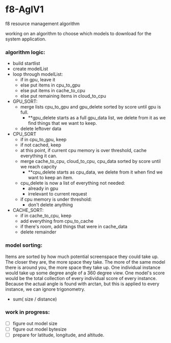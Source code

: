 # f8-AglV1
f8 resource management algorithm

working on an algorithm to choose which models to download for the system application.

### algorithm logic:
- build startlist
- create modelList
- loop through modelList:
  - if in gpu, leave it
  - else put items in cpu_to_gpu
  - else put items in cache_to_cpu
  - else put remaining items in cloud_to_cpu
- GPU_SORT:
  - merge lists cpu_to_gpu and gpu_delete sorted by score until gpu is full.
    - **gpu_delete starts as a full gpu_data list, we delete from it as we find things that we want to keep.
  - delete leftover data
- CPU_SORT
  - if in cpu_to_gpu, keep
  - if not cached, keep
  - at this point, if current cpu memory is over threshold, cache everything it can.
  - merge cache_to_cpu, cloud_to_cpu, cpu_data sorted by score until we reach capcity
    - **cpu_delete starts as cpu_data, we delete from it when find we want to keep an item.
  - cpu_delete is now a list of everything not needed:
    - already in gpu
    - irrelevant to current request
  - if cpu memory is under threshold:
    - don't delete anything
- CACHE_SORT:
  - if in cache_to_cpu, keep
  - add everything from cpu_to_cache
  - if there's room, add things that were in cache_data
  - delete remainder
  
### model sorting:
Items are sorted by how much potential screenspace they could take up. 
The closer they are, the more space they take. The more of the same model there is around you, the more space they take up.
One individual instance would take up some degree angle of a 360 degree view. 
One model's score would be the total collection of every individual score of every instance.
Because the actual angle is found with arctan, but this is applied to every instance, we can ignore trigonometry. 
- sum( size / distance)

### work in progress:
- [ ] figure out model size
- [ ] figure out model bytesize
- [ ] prepare for latitude, longitude, and altitude.
